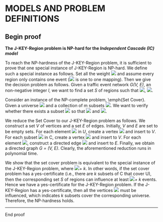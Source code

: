 # MODELS AND PROBLEM DEFINITIONS

Begin proof
---

**The J-KEY-Region problem is NP-hard for the *Independent Cascade (IC) model***


To reach the NP-hardness of the J-KEY-Region problem, it is sufficient to prove that one special instance of J-KEY-Region is NP-hard. We define such a special instance as follows. Set all the weight <img src="https://render.githubusercontent.com/render/math?math=w_{v_i} = 1, p_{(u,v)}\in \{0,1\}"> and assume every region only contains one event (<img src="https://render.githubusercontent.com/render/math?math=f(t) = r"> is one to one mapping). Then we give the decision problem as follows. Given a traffic event network *G(V, E)*, an non-negative integer *l*, we want to find a set *S* of regions such that <img src="https://render.githubusercontent.com/render/math?math=|S| = l and \sigma(T) \geq B">,   <img src="https://render.githubusercontent.com/render/math?math=\forall t \in T, f(t)\in R">.

Consider an instance of the NP-complete problem, \emph{Set Cover}. Given a universe <img src="https://render.githubusercontent.com/render/math?math=U={u_1, u_2, ..., u_n}"> and a collection of m subsets 
<img src="https://render.githubusercontent.com/render/math?math=C= {S_1, S_2, ..., S_m}">. We want to verify whether there exists a subset <img src="https://render.githubusercontent.com/render/math?math=C' \subseteq C"> so that <img src="https://render.githubusercontent.com/render/math?math=|C'| \leq k"> and <img src="https://render.githubusercontent.com/render/math?math=\cup_{S\in C'} S= C">.

We reduce the Set Cover to our J-KEY-Region problem as follows. We construct a set *V* of vertices and a set *E* of edges. Initially, *V* and *E* are set to be empty sets. For each element <img src="https://render.githubusercontent.com/render/math?math=u_i"> in *U*, create a vertex <img src="https://render.githubusercontent.com/render/math?math=v_{u_i}"> and insert to *V*. For each subset <img src="https://render.githubusercontent.com/render/math?math=S_j"> in C, create a vertex <img src="https://render.githubusercontent.com/render/math?math=v_{S_j}"> and insert to *V*. For each element <img src="https://render.githubusercontent.com/render/math?math=u_i in S_j">, construct a directed edge <img src="https://render.githubusercontent.com/render/math?math=e(v_{S_j}, v_{u_i})"> and insert to *E*. Finally, we obtain a directed graph *G = (V, E)*. Clearly, the aforementioned reduction runs in polynomial time. 

We show that the set cover problem is equivalent to the special instance of the J-KEY-Region problem, where <img src="https://render.githubusercontent.com/render/math?math=l = k and B = |U|">+ *k*. In other words, if the set cover problem has a yes-certificate (i.e., there are *k* subsets of C that cover U), then the corresponding set *S* of regions can influence at least <img src="https://render.githubusercontent.com/render/math?math=|U|">*+ k* events. Hence we have a yes-certificate for the J-KEY-Region problem. If the J-KEY-Region has a yes-certificate, then all the vertices <img src="https://render.githubusercontent.com/render/math?math=v_{u_i}"> must be influenced, which indicates $k$ subsets cover the corresponding universe. Therefore, the NP-hardness holds.

---
End proof
